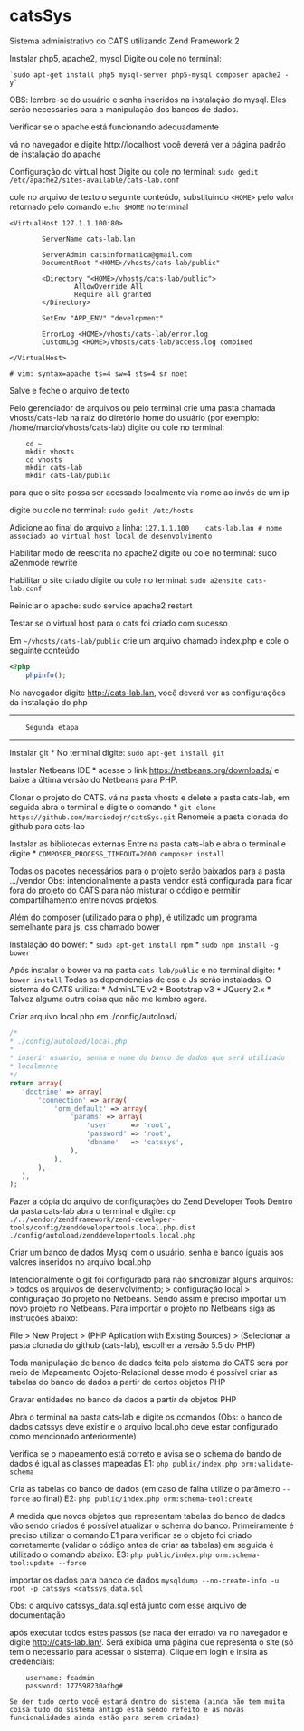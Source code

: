 # catsSys

Sistema administrativo do CATS utilizando Zend Framework 2

Instalar php5, apache2, mysql
Digite ou cole no terminal: 

    `sudo apt-get install php5 mysql-server php5-mysql composer apache2 -y`

OBS: lembre-se do usuário e senha inseridos na instalação do mysql. Eles serão necessários para a manipulação dos bancos de dados.

Verificar se o apache está funcionando adequadamente

vá no navegador e digite http://localhost você deverá ver a página padrão de instalação do apache

Configuração do virtual host
Digite ou cole no terminal: `sudo gedit /etc/apache2/sites-available/cats-lab.conf`

cole no arquivo de texto o seguinte conteúdo, substituindo `<HOME>` pelo valor retornado
pelo comando `echo $HOME` no terminal

```
<VirtualHost 127.1.1.100:80>

        ServerName cats-lab.lan

        ServerAdmin catsinformatica@gmail.com
        DocumentRoot "<HOME>/vhosts/cats-lab/public"

        <Directory "<HOME>/vhosts/cats-lab/public">
                AllowOverride All
                Require all granted
        </Directory>

        SetEnv "APP_ENV" "development"

        ErrorLog <HOME>/vhosts/cats-lab/error.log
        CustomLog <HOME>/vhosts/cats-lab/access.log combined

</VirtualHost>

# vim: syntax=apache ts=4 sw=4 sts=4 sr noet
```

Salve e feche o arquivo de texto

Pelo gerenciador de arquivos ou pelo terminal crie uma pasta chamada vhosts/cats-lab na raiz do diretório home do usuário (por exemplo: /home/marcio/vhosts/cats-lab)
digite ou cole no terminal:
```
    cd ~
    mkdir vhosts
    cd vhosts
    mkdir cats-lab
    mkdir cats-lab/public
```

para que o site possa ser acessado localmente via nome ao invés de um ip

digite ou cole no terminal: `sudo gedit /etc/hosts`

Adicione ao final do arquivo a linha:
    `127.1.1.100	cats-lab.lan # nome associado ao virtual host local de desenvolvimento`


Habilitar modo de reescrita no apache2
digite ou cole no terminal: sudo a2enmode rewrite

Habilitar o site criado
digite ou cole no terminal: `sudo a2ensite cats-lab.conf`

Reiniciar o apache: sudo service apache2 restart

Testar se o virtual host para o cats foi criado com sucesso

Em `~/vhosts/cats-lab/public` crie um arquivo chamado index.php
e cole o seguinte conteúdo

```php
<?php 
    phpinfo();
```

No navegador digite http://cats-lab.lan, você deverá ver as configurações da instalação do php
    
_____________________________

        Segunda etapa
______________________________

Instalar git
     * No terminal digite: `sudo apt-get install git`

Instalar Netbeans IDE
     * acesse o link https://netbeans.org/downloads/ e baixe a última versão do Netbeans para PHP.

 Clonar o projeto do CATS. vá na pasta vhosts e delete a pasta cats-lab, em seguida abra o terminal e digite o comando
     * `git clone https://github.com/marciodojr/catsSys.git`
 Renomeie a pasta clonada do github para cats-lab

 Instalar as bibliotecas externas
 Entre na pasta cats-lab e abra o terminal e digite
     * `COMPOSER_PROCESS_TIMEOUT=2000 composer install`

 Todas os pacotes necessários para o projeto serão baixados para a pasta .../vendor
 Obs: intencionalmente a pasta vendor está configurada para ficar fora do projeto do CATS para não misturar o código e permitir
 compartilhamento entre novos projetos.

 Além do composer (utilizado para o php), é utilizado um programa semelhante para js, css chamado bower

 Instalação do bower:
     * `sudo apt-get install npm`
     * `sudo npm install -g bower`

 Após instalar o bower vá na pasta `cats-lab/public` e no terminal digite:
     * `bower install`
 Todas as dependencias de css e Js serão instaladas. O sistema do CATS utiliza:
     * AdminLTE v2
     * Bootstrap v3
     * JQuery 2.x
     * Talvez alguma outra coisa que não me lembro agora.

 Criar arquivo local.php em ./config/autoload/

 ```php
 /*
 * ./config/autoload/local.php
 *
 * inserir usuario, senha e nome do banco de dados que será utilizado
 * localmente
 */
 return array(
    'doctrine' => array(
        'connection' => array(
            'orm_default' => array(
                'params' => array(
                    'user'     => 'root',
                    'password' => 'root',
                    'dbname'   => 'catssys',
                ),
            ),
        ),
    ),
 );
 ```

 Fazer a cópia do arquivo de configurações do Zend Developer Tools
 Dentro da pasta cats-lab abra o terminal e digite:
 `cp ./../vendor/zendframework/zend-developer-tools/config/zenddevelopertools.local.php.dist ./config/autoload/zenddevelopertools.local.php`

 Criar um banco de dados Mysql com o usuário, senha e banco iguais aos valores inseridos no arquivo local.php

 Intencionalmente o git foi configurado para não sincronizar alguns arquivos:
     > todos os arquivos de desenvolvimento;
     > configuração local
     > configuração do projeto no Netbeans.
 Sendo assim é preciso importar um novo projeto no Netbeans. Para importar o projeto no Netbeans siga as instruções abaixo:

 File > New Project > (PHP Aplication with Existing Sources) > (Selecionar a pasta clonada do github (cats-lab), escolher a versão 5.5 do PHP)

 Toda manipulação de banco de dados feita pelo sistema do CATS será por meio de Mapeamento Objeto-Relacional
 desse modo é possível criar as tabelas do banco de dados a partir de certos objetos PHP

 Gravar entidades no banco de dados a partir de objetos PHP

 Abra o terminal na pasta cats-lab e digite os comandos 
 (Obs: o banco de dados catssys deve existir e o arquivo local.php deve estar configurado como mencionado anteriormente)

 Verifica se o mapeamento está correto e avisa se o schema do bando de dados é igual as classes mapeadas
     E1: `php public/index.php orm:validate-schema`

 Cria as tabelas do banco de dados (em caso de falha utilize o parâmetro `--force` ao final)
     E2: `php public/index.php orm:schema-tool:create`

 A medida que novos objetos que representam tabelas do banco de dados vão sendo criados é possível atualizar 
 o schema do banco. Primeiramente é preciso utilizar o comando E1 para verificar se o objeto foi criado corretamente 
 (validar o código antes de criar as tabelas) em seguida é utilizado o comando abaixo:
     E3: `php public/index.php orm:schema-tool:update --force`

 importar os dados para banco de dados
 `mysqldump --no-create-info -u root -p catssys <catssys_data.sql`

 Obs: o arquivo catssys_data.sql está junto com esse arquivo de documentação

 após executar todos estes passos (se nada der errado) va no navegador e digite http://cats-lab.lan/. Será exibida uma página que representa o site (só tem o necessário para acessar o sistema). Clique em login e insira as credenciais:

```
    username: fcadmin
    password: 177598230afbg#
```

    Se der tudo certo você estará dentro do sistema (ainda não tem muita coisa tudo do sistema antigo está sendo refeito e as novas funcionalidades ainda estão para serem criadas)
        
